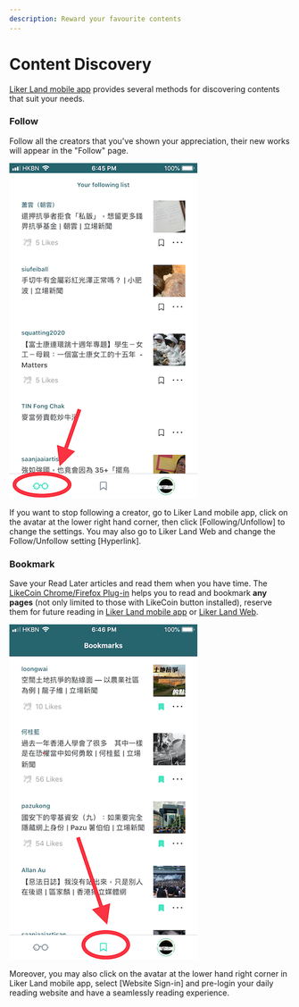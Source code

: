 ```yaml
---
description: Reward your favourite contents
---
```


# Content Discovery

[Liker Land mobile app](https://docs.like.co/user-guide/liker-land/liker-land-mobile-app) provides several methods for discovering contents that suit your needs.

### **Follow**

Follow all the creators that you've shown your appreciation, their new works will appear in the "Follow" page.  


![Follow function](../../.gitbook/assets/img_0815.jpg)

If you want to stop following a creator, go to Liker Land mobile app, click on the avatar at the lower right hand corner, then click \[Following/Unfollow\] to change the settings. You may also go to Liker Land Web and change the Follow/Unfollow setting \[Hyperlink\].

### **Bookmark**

Save your Read Later articles and read them when you have time. The [LikeCoin Chrome/Firefox Plug-in](https://docs.like.co/user-guide/likecoin-plugin/liker-land-browser-extension) helps you to read and bookmark **any pages** \(not only limited to those with LikeCoin button installed\), reserve them for future reading in [Liker Land mobile app](https://docs.like.co/user-guide/liker-land/liker-land-mobile-app) or [Liker Land Web](https://docs.like.co/user-guide/liker-land/liker-land-web).

![](../../.gitbook/assets/img_0816.jpg)

Moreover, you may also click on the avatar at the lower hand right corner in Liker Land mobile app, select \[Website Sign-in\] and pre-login your daily reading website and have a seamlessly reading experience.

